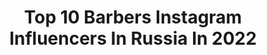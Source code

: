 ---
title: Top 10 Barbers Instagram Influencers In Russia In 2022
description: >-
  Find top barbers Instagram influencers in Russia in 2022. Most popular hashtags: #barbershop #barber #haircut #barbershopconnect.
platform: Instagram
hits: 124
text_top: See the top-rated Instagram influencers on inBeat.
text_bottom: inBeat has 124 Instagram influencers like this in Russia for you to connect with.
profiles:
  - username: "fursik___"
    fullname: >-
      Di 🐒
    bio: >-
      Barber girl 👧🏻✂️
    location: "Russia"
    followers: 12578
    engagement: 238
    commentsToLikes: 0.076126
    id: ck5q2rlhjhgqk0i11vy81wrbo
    verified: false
    hashtags: "#barbergirl, #barberpost, #haircolor, #tattoos"
  - username: "zena.yuh"
    fullname: >-
      Евгений Юхнович 15 Years Old
    bio: >-
      🚀🚀🚀 15years old 🔫💥🚀🚀🚀 🔫The youngest barber in the world 🔫 Education/Обучение 🔫master barber of @rebel.bible 🔫ЗАПИСЬ НА СТРИЖКУ В ДИРЕКТ
    location: "Russia"
    followers: 25013
    engagement: 392
    commentsToLikes: 0.010560
    id: ck0tunkg67w4q0i19wovxfl2a
    verified: false
    hashtags: "#btconeshot2020, #haircut, #haircolor, #fashion"
  - username: "qurbon_ali_qurbonov"
    fullname: >-
      Qurbon Ali Qurbonov
    bio: >-
      Barber Самарканд. ул.Бустонсарой Tel. +998(93) 990-21-19 Обучение с нуля; Обучение парикмахеров (Повышение квалификации)
    location: "Russia"
    followers: 8611
    engagement: 1178
    commentsToLikes: 0.093261
    id: ckaoxlwp3dthc0i787i6p1kqa
    verified: false
    hashtags: "#barberconnect, #sharpfade, #internationalbarbers, #barberheads"
  - username: "alifade22"
    fullname: >-
      OLIMJONOV ABDUVALI
    bio: >-
      🔝ПРЕПОДАВАТЕЛЬ ◾️RUSSIA, MOSCOW ♦️SHARP BARBER ♦️INTERNATIONAL EDUCATION ♦️MOTIVATIONAL SPEAKER ♦️ARTIST ♦️TRAVELLING BARBER 📩- DIRECT
    location: "Russia"
    followers: 37837
    engagement: 266
    commentsToLikes: 0.027818
    id: ck15rsvgi9j4l0i193w5pyvhw
    verified: false
    hashtags: "#barbershop, #barberpost, #barberlifestyle, #sharpfade"
  - username: "eyzamoglu"
    fullname: >-
      Telman
    bio: >-
      Contact us: +99455 2481033 Owner and Founder : ⬇️ @eyzamoglutattoostudio 🐝 @eyzamoglu_barbershop 💈 @eyzamoglu_handmade 🎨 @eyzamiyyet 🏕
    location: "Russia"
    followers: 44451
    engagement: 227
    commentsToLikes: 0.015566
    id: ckap2l6nczbir0i7859qlqtax
    verified: false
    hashtags: "#itiqovankimi, #tattoo, #beard, #bizimio"
  - username: "internationalbarbers"
    fullname: >-
      International Barbers ®
    bio: >-
      🌐World wide barbers and hairstyles 🌎🌏🌍 ♻️Catalog/Gallery of haircuts 📕 🎥 tutorials 💈 1M+ #InternationalBarbers To be featured. 🔍🗺 @cutsbyerick
    location: "Russia"
    followers: 131796
    engagement: 71
    commentsToLikes: 0.008321
    id: ck0u26i0kywx90i199m4g4r0r
    verified: false
    hashtags: "#barbershopconnect, #barber, #barbershop, #haircut"
  - username: "jonnibarber"
    fullname: >-
      ABDULAZIZ ISMOILOV
    bio: >-
      BEST BARBER OF THE YEAR 🇷🇺2019/2018
    location: "Russia"
    followers: 50155
    engagement: 164
    commentsToLikes: 0.015210
    id: ck8szhvqjoieo0j78b68g2qjk
    verified: false
    hashtags: "#mbs, #jonnibarber, #topbarberpost, #hairgame"
  - username: "danik_ru"
    fullname: >-
      Daniil Gochua
    bio: >-
      ▪️Barber✂️💈 ▪️Рекордсмен России 🇷🇺 ▪️Global Winner American Crew ASC 2020 🔝 ▪️Brothers Inc. BARBERSHOP🏴 ▪️Для записи ☎️: 97-38-36
    location: "Russia"
    followers: 11480
    engagement: 447
    commentsToLikes: 0.061573
    id: ck5zm5tollyeg0i14rz1neb43
    verified: false
    hashtags: "#thebarberpost, #acecut2020, #menshairdressing, #fade"
  - username: "barber_sako"
    fullname: >-
      ✂ 💈Sargis Chorjalyan 💈✂
    bio: >-
      💈Barber💈Educator Armenia 🇦🇲 ☎️Для рекламы пишите в директ📩 ☎️For cooperation DM📩 ☎️Համագործակցության համար գրել 📩 +374 41 66 02 02 @tuzbarbershop
    location: "Russia"
    followers: 49323
    engagement: 247
    commentsToLikes: 0.013785
    id: ck0vyhuhl42m30i19xhbvfwqf
    verified: false
    hashtags: ""
  - username: "rustam_tanatar"
    fullname: >-
      ЛУЧШИЙ ТАМАДА
    bio: >-
      🏆🥇Лучший Шоумен Актау 2019 🏆 🥇Провёл 5 000 мероприятий 🏆 🥇Команда RUS-Team 🇰🇿🇷🇺🇮🇸 ✂️🎩Амбассадор @ataman_barbershop По рекламе: 87013773446
    location: "Russia"
    followers: 45628
    engagement: 61
    commentsToLikes: 0.067688
    id: ck6tk9p3l49tf0j715ynqk7vk
    verified: false
    hashtags: "#aktau, #nike, #911, #caspianmarathon"
---